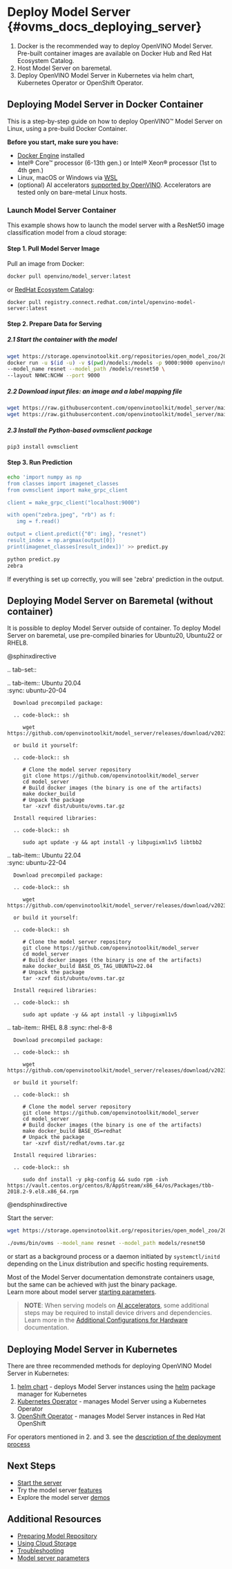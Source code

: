 # Deploy Model Server {#ovms_docs_deploying_server}

1. Docker is the recommended way to deploy OpenVINO Model Server. Pre-built container images are available on Docker Hub and Red Hat Ecosystem Catalog. 
2. Host Model Server on baremetal.
3. Deploy OpenVINO Model Server in Kubernetes via helm chart, Kubernetes Operator or OpenShift Operator.

## Deploying Model Server in Docker Container 

This is a step-by-step guide on how to deploy OpenVINO&trade; Model Server on Linux, using a pre-build Docker Container. 

**Before you start, make sure you have:**

- [Docker Engine](https://docs.docker.com/engine/) installed 
- Intel® Core™ processor (6-13th gen.) or Intel® Xeon® processor (1st to 4th gen.)
- Linux, macOS or Windows via [WSL](https://docs.microsoft.com/en-us/windows/wsl/) 
- (optional) AI accelerators [supported by OpenVINO](https://docs.openvino.ai/2023.2/openvino_docs_OV_UG_Working_with_devices.html). Accelerators are tested only on bare-metal Linux hosts.

### Launch Model Server Container 

This example shows how to launch the model server with a ResNet50 image classification model from a cloud storage:

#### Step 1. Pull Model Server Image

Pull an image from Docker: 

```bash
docker pull openvino/model_server:latest
```

or [RedHat Ecosystem Catalog](https://catalog.redhat.com/software/containers/intel/openvino-model-server/607833052937385fc98515de):

```
docker pull registry.connect.redhat.com/intel/openvino-model-server:latest
```

#### Step 2. Prepare Data for Serving

##### 2.1 Start the container with the model

```bash
wget https://storage.openvinotoolkit.org/repositories/open_model_zoo/2022.1/models_bin/2/resnet50-binary-0001/FP32-INT1/resnet50-binary-0001.{xml,bin} -P models/resnet50/1
docker run -u $(id -u) -v $(pwd)/models:/models -p 9000:9000 openvino/model_server:latest \ 
--model_name resnet --model_path /models/resnet50 \ 
--layout NHWC:NCHW --port 9000 
```

##### 2.2 Download input files: an image and a label mapping file

```bash
wget https://raw.githubusercontent.com/openvinotoolkit/model_server/main/demos/common/static/images/zebra.jpeg
wget https://raw.githubusercontent.com/openvinotoolkit/model_server/main/demos/common/python/classes.py
```

##### 2.3 Install the Python-based ovmsclient package

```bash
pip3 install ovmsclient
```


#### Step 3. Run Prediction


```bash
echo 'import numpy as np
from classes import imagenet_classes
from ovmsclient import make_grpc_client

client = make_grpc_client("localhost:9000")

with open("zebra.jpeg", "rb") as f:
   img = f.read()

output = client.predict({"0": img}, "resnet")
result_index = np.argmax(output[0])
print(imagenet_classes[result_index])' >> predict.py

python predict.py
zebra
```
If everything is set up correctly, you will see 'zebra' prediction in the output.

## Deploying Model Server on Baremetal (without container)
It is possible to deploy Model Server outside of container.
To deploy Model Server on baremetal, use pre-compiled binaries for Ubuntu20, Ubuntu22 or RHEL8.

@sphinxdirective

.. tab-set::

   .. tab-item::  Ubuntu 20.04  
      :sync: ubuntu-20-04
   
      Download precompiled package:
      
      .. code-block:: sh
   
         wget https://github.com/openvinotoolkit/model_server/releases/download/v2023.2/ovms_ubuntu20.tar.gz
      
      or build it yourself:
      
      .. code-block:: sh
   
         # Clone the model server repository
         git clone https://github.com/openvinotoolkit/model_server
         cd model_server
         # Build docker images (the binary is one of the artifacts)
         make docker_build
         # Unpack the package
         tar -xzvf dist/ubuntu/ovms.tar.gz
   
      Install required libraries:
   
      .. code-block:: sh
   
         sudo apt update -y && apt install -y libpugixml1v5 libtbb2
   
   .. tab-item::  Ubuntu 22.04  
      :sync: ubuntu-22-04
   
      Download precompiled package:
      
      .. code-block:: sh
   
         wget https://github.com/openvinotoolkit/model_server/releases/download/v2023.2/ovms_ubuntu22.tar.gz
      
      or build it yourself:
      
      .. code-block:: sh
   
         # Clone the model server repository
         git clone https://github.com/openvinotoolkit/model_server
         cd model_server
         # Build docker images (the binary is one of the artifacts)
         make docker_build BASE_OS_TAG_UBUNTU=22.04
         # Unpack the package
         tar -xzvf dist/ubuntu/ovms.tar.gz
   
      Install required libraries:
   
      .. code-block:: sh
   
         sudo apt update -y && apt install -y libpugixml1v5
   
   .. tab-item::  RHEL 8.8
      :sync: rhel-8-8
   
      Download precompiled package:
      
      .. code-block:: sh
   
         wget https://github.com/openvinotoolkit/model_server/releases/download/v2023.2/ovms_redhat.tar.gz
      
      or build it yourself:
   
      .. code-block:: sh  
   
         # Clone the model server repository
         git clone https://github.com/openvinotoolkit/model_server
         cd model_server
         # Build docker images (the binary is one of the artifacts)
         make docker_build BASE_OS=redhat
         # Unpack the package
         tar -xzvf dist/redhat/ovms.tar.gz
   
      Install required libraries:
   
      .. code-block:: sh
   
         sudo dnf install -y pkg-config && sudo rpm -ivh https://vault.centos.org/centos/8/AppStream/x86_64/os/Packages/tbb-2018.2-9.el8.x86_64.rpm

@endsphinxdirective

Start the server:

```bash
wget https://storage.openvinotoolkit.org/repositories/open_model_zoo/2022.1/models_bin/2/resnet50-binary-0001/FP32-INT1/resnet50-binary-0001.{xml,bin} -P models/resnet50/1

./ovms/bin/ovms --model_name resnet --model_path models/resnet50
```

or start as a background process or a daemon initiated by ```systemctl/initd``` depending on the Linux distribution and specific hosting requirements.

Most of the Model Server documentation demonstrate containers usage, but the same can be achieved with just the binary package.  
Learn more about model server [starting parameters](parameters.md).

> **NOTE**:
> When serving models on [AI accelerators](accelerators.md), some additional steps may be required to install device drivers and dependencies. 
> Learn more in the [Additional Configurations for Hardware](https://docs.openvino.ai/2023.2/openvino_docs_install_guides_configurations_header.html) documentation.


## Deploying Model Server in Kubernetes 

There are three recommended methods for deploying OpenVINO Model Server in Kubernetes:
1. [helm chart](https://github.com/openvinotoolkit/operator/tree/main/helm-charts/ovms) - deploys Model Server instances using the [helm](https://helm.sh) package manager for Kubernetes
2. [Kubernetes Operator](https://operatorhub.io/operator/ovms-operator) - manages Model Server using a Kubernetes Operator
3. [OpenShift Operator](https://github.com/openvinotoolkit/operator/blob/main/docs/operator_installation.md#openshift) - manages Model Server instances in Red Hat OpenShift

For operators mentioned in 2. and 3. see the [description of the deployment process](https://github.com/openvinotoolkit/operator/blob/main/docs/modelserver.md)

## Next Steps

- [Start the server](starting_server.md) 
- Try the model server [features](features.md)
- Explore the model server [demos](../demos/README.md)

## Additional Resources

- [Preparing Model Repository](models_repository.md)
- [Using Cloud Storage](using_cloud_storage.md)
- [Troubleshooting](troubleshooting.md)
- [Model server parameters](parameters.md)
